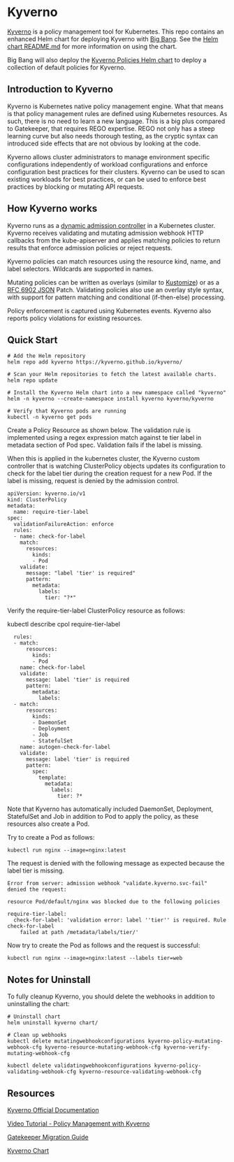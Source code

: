 # Kyverno

[Kyverno](https://kyverno.io) is a policy management tool for Kubernetes.  This repo contains an enhanced Helm chart for deploying Kyverno with [Big Bang](https://repo1.dso.mil/platform-one/big-bang/bigbang).  See the [Helm chart README.md](../chart/README.md) for more information on using the chart.

Big Bang will also deploy the [Kyverno Policies Helm chart](https://repo1.dso.mil/platform-one/big-bang/apps/sandbox/kyverno-policies) to deploy a collection of default policies for Kyverno.

## Introduction to Kyverno

Kyverno is Kubernetes native policy management engine. What that means is that policy management rules are defined using Kubernetes resources. As such, there is no need to learn a new language. This is a big plus compared to Gatekeeper, that requires REGO expertise.  REGO not only has a steep learning curve but also needs thorough testing, as the cryptic syntax can introduced side effects that are not obvious by looking at the code.

Kyverno allows cluster administrators to manage environment specific configurations independently of workload configurations and enforce configuration best practices for their clusters. Kyverno can be used to scan existing workloads for best practices, or can be used to enforce best practices by blocking or mutating API requests.

## How Kyverno works

Kyverno runs as a [dynamic admission controller](https://kubernetes.io/docs/reference/access-authn-authz/extensible-admission-controllers/) in a Kubernetes cluster. Kyverno receives validating and mutating admission webhook HTTP callbacks from the kube-apiserver and applies matching policies to return results that enforce admission policies or reject requests.

Kyverno policies can match resources using the resource kind, name, and label selectors. Wildcards are supported in names.

Mutating policies can be written as overlays (similar to [Kustomize](https://kubernetes.io/docs/tasks/manage-kubernetes-objects/kustomization/#bases-and-overlays)) or as a [RFC 6902 JSON](http://jsonpatch.com/) Patch. Validating policies also use an overlay style syntax, with support for pattern matching and conditional (if-then-else) processing.

Policy enforcement is captured using Kubernetes events. Kyverno also reports policy violations for existing resources.

## Quick Start

```
# Add the Helm repository
helm repo add kyverno https://kyverno.github.io/kyverno/

# Scan your Helm repositories to fetch the latest available charts.
helm repo update

# Install the Kyverno Helm chart into a new namespace called "kyverno"
helm -n kyverno --create-namespace install kyverno kyverno/kyverno

# Verify that Kyverno pods are running
kubectl -n kyverno get pods
```

Create a Policy Resource as shown below. The validation rule is implemented using a regex expression match against te tier label in metadata section of Pod spec. Validation fails if the label is missing.

When this is applied in the kubernetes cluster, the Kyverno custom controller that is watching ClusterPolicy objects updates its configuration to check for the label tier during the creation request for a new Pod. If the label is missing, request is denied by the admission control.

```
apiVersion: kyverno.io/v1
kind: ClusterPolicy
metadata:
  name: require-tier-label
spec:
  validationFailureAction: enforce
  rules:
  - name: check-for-label
    match:
      resources:
        kinds:
        - Pod
    validate:
      message: "label 'tier' is required"
      pattern:
        metadata:
          labels:
            tier: "?*"
```

Verify the require-tier-label ClusterPolicy resource as follows:

kubectl describe cpol require-tier-label

```
  rules:
  - match:
      resources:
        kinds:
        - Pod
    name: check-for-label
    validate:
      message: label 'tier' is required
      pattern:
        metadata:
          labels:
  - match:
      resources:
        kinds:
        - DaemonSet
        - Deployment
        - Job
        - StatefulSet
    name: autogen-check-for-label
    validate:
      message: label 'tier' is required
      pattern:
        spec:
          template:
            metadata:
              labels:
                tier: ?*

```

Note that Kyverno has automatically included DaemonSet, Deployment, StatefulSet and Job in addition to Pod to apply the policy, as these resources also create a Pod.

Try to create a Pod as follows:

```
kubectl run nginx --image=nginx:latest
```

The request is denied with the following message as expected because the label tier is missing.

```
Error from server: admission webhook "validate.kyverno.svc-fail" denied the request:

resource Pod/default/nginx was blocked due to the following policies

require-tier-label:
  check-for-label: 'validation error: label ''tier'' is required. Rule check-for-label
    failed at path /metadata/labels/tier/'
```

Now try to create the Pod as follows and the request is successful:

```
kubectl run nginx --image=nginx:latest --labels tier=web
```

## Notes for Uninstall

To fully cleanup Kyverno, you should delete the webhooks in addition to uninstalling the chart:

```shell
# Uninstall chart
helm uninstall kyverno chart/

# Clean up webhooks
kubectl delete mutatingwebhookconfigurations kyverno-policy-mutating-webhook-cfg kyverno-resource-mutating-webhook-cfg kyverno-verify-mutating-webhook-cfg

kubectl delete validatingwebhookconfigurations kyverno-policy-validating-webhook-cfg kyverno-resource-validating-webhook-cfg
```

## Resources

[Kyverno Official Documentation
](https://kyverno.io/docs/)

[Video Tutorial - Policy Management with Kyverno
](https://www.youtube.com/watch?v=ZrbJB2KgFAE)

[Gatekeeper Migration Guide](./gatekeeper.md)

[Kyverno Chart](../chart/README.md)

